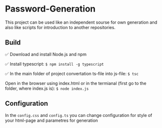 # Password-Generation
This project can be used like an independent sourse for own generation and also like scripts for introduction to another repositories.

## Build
:white_check_mark: Download and install Node.js and npm

:white_check_mark: Install typescript:
`$ npm install -g typescript`

:white_check_mark: In the main folder of project convertation ts-file into js-file:
`$ tsc`

Open in the browser using index.html or in the termianal (first go to the folder, where index.js is):
`$ node index.js`

## Configuration
In the `config.css` and `config.ts` you can change configuration for style of your html-page and parametres for generation
